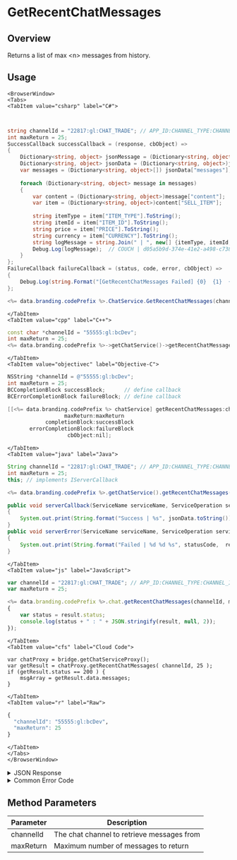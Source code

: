 # GetRecentChatMessages
## Overview
Returns a list of max \<n\> messages from history.



<PartialServop service_name="chat" operation_name="GET_RECENT_MESSAGES" />

## Usage

```mdx-code-block
<BrowserWindow>
<Tabs>
<TabItem value="csharp" label="C#">
```

```csharp


string channelId = "22817:gl:CHAT_TRADE"; // APP_ID:CHANNEL_TYPE:CHANNEL_ID
int maxReturn = 25;
SuccessCallback successCallback = (response, cbObject) =>
{
	Dictionary<string, object> jsonMessage = (Dictionary<string, object>)JsonFx.Json.JsonReader.Deserialize(response);
	Dictionary<string, object> jsonData = (Dictionary<string, object>)jsonMessage["data"];
	var messages = (Dictionary<string, object>[]) jsonData["messages"];
	
	foreach (Dictionary<string, object> message in messages)
	{
		var content = (Dictionary<string, object>)message["content"];
		var item = (Dictionary<string, object>)content["SELL_ITEM"];
		
		string itemType = item["ITEM_TYPE"].ToString();
		string itemId = item["ITEM_ID"].ToString();
		string price = item["PRICE"].ToString();
		string currency = item["CURRENCY"].ToString();
		string logMessage = string.Join(" | ", new[] {itemType, itemId, price, currency});
		Debug.Log(logMessage);	// COUCH | d05a5b9d-374e-41e2-a498-c7387bf15c76 | 105 | GOLDCOINS
	}
};
FailureCallback failureCallback = (status, code, error, cbObject) =>
{
	Debug.Log(string.Format("[GetRecentChatMessages Failed] {0}  {1}  {2}", status, code, error));
};

<%= data.branding.codePrefix %>.ChatService.GetRecentChatMessages(channelId, maxReturn, successCallback, failureCallback);
```

```mdx-code-block
</TabItem>
<TabItem value="cpp" label="C++">
```

```cpp
const char *channelId = "55555:gl:bcDev";
int maxReturn = 25;
<%= data.branding.codePrefix %>->getChatService()->getRecentChatMessages(channelId, maxReturn, this);
```

```mdx-code-block
</TabItem>
<TabItem value="objectivec" label="Objective-C">
```

```objectivec
NSString *channelId = @"55555:gl:bcDev";
int maxReturn = 25;
BCCompletionBlock successBlock;      // define callback
BCErrorCompletionBlock failureBlock; // define callback

[[<%= data.branding.codePrefix %> chatService] getRecentChatMessages:channelId
                  maxReturn:maxReturn
            completionBlock:successBlock
       errorCompletionBlock:failureBlock
                   cbObject:nil];
```

```mdx-code-block
</TabItem>
<TabItem value="java" label="Java">
```

```java
String channelId = "22817:gl:CHAT_TRADE"; // APP_ID:CHANNEL_TYPE:CHANNEL_ID
int maxReturn = 25;
this; // implements IServerCallback

<%= data.branding.codePrefix %>.getChatService().getRecentChatMessages(channelId, maxReturn, this);

public void serverCallback(ServiceName serviceName, ServiceOperation serviceOperation, JSONObject jsonData)
{
    System.out.print(String.format("Success | %s", jsonData.toString()));
}
public void serverError(ServiceName serviceName, ServiceOperation serviceOperation, int statusCode, int reasonCode, String jsonError)
{
    System.out.print(String.format("Failed | %d %d %s", statusCode,  reasonCode, jsonError.toString()));
}
```

```mdx-code-block
</TabItem>
<TabItem value="js" label="JavaScript">
```

```javascript
var channelId = "22817:gl:CHAT_TRADE"; // APP_ID:CHANNEL_TYPE:CHANNEL_ID
var maxReturn = 25;

<%= data.branding.codePrefix %>.chat.getRecentChatMessages(channelId, maxReturn, result =>
{
	var status = result.status;
	console.log(status + " : " + JSON.stringify(result, null, 2));
});
```

```mdx-code-block
</TabItem>
<TabItem value="cfs" label="Cloud Code">
```

```cfscript
var chatProxy = bridge.getChatServiceProxy();
var getResult = chatProxy.getRecentChatMessages( channelId, 25 );
if (getResult.status == 200 ) {
    msgArray = getResult.data.messages;
}
```

```mdx-code-block
</TabItem>
<TabItem value="r" label="Raw">
```

```r
{
  "channelId": "55555:gl:bcDev",
  "maxReturn": 25
}
```

```mdx-code-block
</TabItem>
</Tabs>
</BrowserWindow>
```

<details>
<summary>JSON Response</summary>

```json
{
    "data": {
        "messages": [{
            "date": 1530649082684,
            "ver": 1,
            "msgId": "783692330334210",
            "from": {
                "id": "a7b7de02-8432-4547-8c40-9af94537fce0",
                "name": "RedBomber",
                "pic": null
            },
            "chId": "22817:gl:CHAT_TRADE",
            "content": {
                "text": "Looking to sell a couch for 105 gold coins.",
                "rich": {
                    "SELL_ITEM": {
                        "ITEM_TYPE": "COUCH",
                        "ITEM_ID": "d05a5b9d-374e-41e2-a498-c7387bf15c76",
                        "PRICE": "105",
                        "CURRENCY": "GOLDCOINS"
                    }
                }
            }
        }, 
        {
            "date": 1530650080029,
            "ver": 1,
            "msgId": "783692840974851",
            "from": {
                "id": "805cc012-0bf1-40a0-9716-b896d8f4c424",
                "name": "Chantel",
                "pic": null
            },
            "chId": "22817:gl:CHAT_TRADE",
            "content": {
                "text": "For that couch, how about 25 gems instead?"
            }
        }, 
        {
            "date": 1530650218944,
            "ver": 1,
            "msgId": "783692912099332",
            "from": {
                "id": "a7b7de02-8432-4547-8c40-9af94537fce0",
                "name": "RedBomber",
                "pic": null
            },
            "chId": "22817:gl:CHAT_TRADE",
            "content": {
                "text": "Sold!"
            }
        }]
    },
    "status": 200
}
```
</details>

<details>
<summary>Common Error Code</summary>

### Status Codes
Code | Name | Description
---- | ---- | -----------
40601 | RTT_NOT_ENABLED | RTT must be enabled for this feature
40603 | CHAT_UNRECOGNIZED_CHANNEL | The specified channel is invalid

</details>


## Method Parameters
Parameter | Description
--------- | -----------
channelId | The chat channel to retrieve messages from
maxReturn | Maximum number of messages to return


